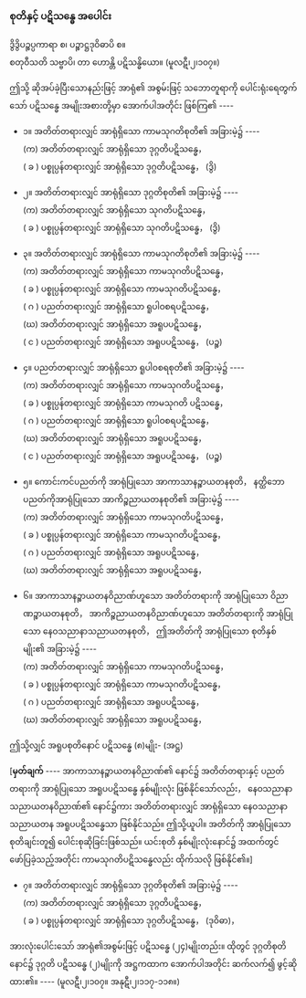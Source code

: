 ### စုတိနှင့် ပဋိသန္ဓေ အပေါင်း

ဒွိဒွိပဉ္စပ္ပကာရာ စ၊ ပဉ္စာဋ္ဌဒုဝိဓာပိ စ။ <br>စတုဝီသတိ သဗ္ဗာပိ၊ တာ ဟောန္တိ ပဋိသန္ဓိယော။ (မူလဋီ၊၂၊၁၀၇။)

ဤသို့ ဆိုအပ်ခဲ့ပြီးသောနည်းဖြင့် အာရုံ၏ အစွမ်းဖြင့် သဘောတူရာကို ပေါင်းရုံးရေတွက်သော် ပဋိသန္ဓေ အမျိုးအစားတို့မှာ အောက်ပါအတိုင်း ဖြစ်ကြ၏ ----

- ၁။ အတိတ်တရားလျှင် အာရုံရှိသော ကာမသုဂတိစုတိ၏ အခြားမဲ့၌ ----
<br>(က) အတိတ်တရားလျှင် အာရုံရှိသော ဒုဂ္ဂတိပဋိသန္ဓေ，
<br>( ခ ) ပစ္စုပ္ပန်တရားလျှင် အာရုံရှိသော ဒုဂ္ဂတိပဋိသန္ဓေ， (ဒွိ)

- ၂။ အတိတ်တရားလျှင် အာရုံရှိသော ဒုဂ္ဂတိစုတိ၏ အခြားမဲ့၌ ----
<br>(က) အတိတ်တရားလျှင် အာရုံရှိသော သုဂတိပဋိသန္ဓေ，
<br>( ခ ) ပစ္စုပ္ပန်တရားလျှင် အာရုံရှိသော သုဂတိပဋိသန္ဓေ， (ဒွိ)

- ၃။ အတိတ်တရားလျှင် အာရုံရှိသော ကာမသုဂတိစုတိ၏ အခြားမဲ့၌ ----
<br>(က) အတိတ်တရားလျှင် အာရုံရှိသော ကာမသုဂတိပဋိသန္ဓေ，
<br>( ခ ) ပစ္စုပ္ပန်တရားလျှင် အာရုံရှိသော ကာမသုဂတိပဋိသန္ဓေ，
<br>( ဂ ) ပညတ်တရားလျှင် အာရုံရှိသော ရူပါဝစရပဋိသန္ဓေ，
<br>(ဃ) အတိတ်တရားလျှင် အာရုံရှိသော အရူပပဋိသန္ဓေ，
<br>( င ) ပညတ်တရားလျှင် အာရုံရှိသော အရူပပဋိသန္ဓေ， (ပဉ္စ)

- ၄။ ပညတ်တရားလျှင် အာရုံရှိသော ရူပါဝစရစုတိ၏ အခြားမဲ့၌ ----
<br>(က) အတိတ်တရားလျှင် အာရုံရှိသော ကာမသုဂတိပဋိသန္ဓေ，
<br>( ခ ) ပစ္စုပ္ပန်တရားလျှင် အာရုံရှိသော ကာမသုဂတိ ပဋိသန္ဓေ，
<br>( ဂ ) ပညတ်တရားလျှင် အာရုံရှိသော ရူပါဝစရပဋိသန္ဓေ，
<br>(ဃ) အတိတ်တရားလျှင် အာရုံရှိသော အရူပပဋိသန္ဓေ，
<br>( င ) ပညတ်တရားလျှင် အာရုံရှိသော အရူပပဋိသန္ဓေ， (ပဉ္စ)

- ၅။ ကောင်းကင်ပညတ်ကို အာရုံပြုသော အာကာသာနဉ္စာယတနစုတိ， နတ္ထိဘောပညတ်ကိုအာရုံပြုသော အာကိဉ္စညာယတနစုတိ၏ အခြားမဲ့၌ ----
<br>(က) အတိတ်တရားလျှင် အာရုံရှိသော ကာမသုဂတိပဋိသန္ဓေ，
<br>( ခ ) ပစ္စုပ္ပန်တရားလျှင် အာရုံရှိသော ကာမသုဂတိပဋိသန္ဓေ，
<br>( ဂ ) ပညတ်တရားလျှင် အာရုံရှိသော အရူပပဋိသန္ဓေ，
<br>(ဃ) အတိတ်တရားလျှင် အာရုံရှိသော အရူပပဋိသန္ဓေ，

- ၆။ အာကာသာနဉ္စာယတနဝိညာဏ်ဟူသော အတိတ်တရားကို အာရုံပြုသော ဝိညာဏဉ္စာယတနစုတိ， အာကိဉ္စညာယတနဝိညာဏ်ဟူသော အတိတ်တရားကို အာရုံပြုသော နေဝသညာနာသညာယတနစုတိ， ဤအတိတ်ကို အာရုံပြုသော စုတိနှစ်မျိုး၏ အခြားမဲ့၌ ----
<br>(က) အတိတ်တရားလျှင် အာရုံရှိသော ကာမသုဂတိပဋိသန္ဓေ，
<br>( ခ ) ပစ္စုပ္ပန်တရားလျှင် အာရုံရှိသော ကာမသုဂတိပဋိသန္ဓေ，
<br>( ဂ ) ပညတ်တရားလျှင် အာရုံရှိသော အရူပပဋိသန္ဓေ，
<br>(ဃ) အတိတ်တရားလျှင် အာရုံရှိသော အရူပပဋိသန္ဓေ，

ဤသို့လျှင် အရူပစုတိနောင် ပဋိသန္ဓေ (၈)မျိုး- (အဋ္ဌ)

[**မှတ်ချက်** ---- အာကာသာနဉ္စာယတနဝိညာဏ်၏ နောင်၌ အတိတ်တရားနှင့် ပညတ်တရားကို အာရုံပြုသော အရူပပဋိသန္ဓေ နှစ်မျိုးလုံး ဖြစ်နိုင်သော်လည်း， နေဝသညာနာသညာယတနဝိညာဏ်၏ နောင်၌ကား အတိတ်တရားလျှင် အာရုံရှိသော နေဝသညာနာသညာယတန အရူပပဋိသန္ဓေသာ ဖြစ်နိုင်သည်။ ဤသို့ယူပါ။ 
အတိတ်ကို အာရုံပြုသော စုတိချင်းတူ၍ ပေါင်းစုဆိုခြင်းဖြစ်သည်။ 
ယင်းစုတိ နှစ်မျိုးလုံးနောင်၌ အထက်တွင် ဖော်ပြခဲ့သည့်အတိုင်း ကာမသုဂတိပဋိသန္ဓေလည်း ထိုက်သလို ဖြစ်နိုင်၏။]

- ၇။ အတိတ်တရားလျှင် အာရုံရှိသော ဒုဂ္ဂတိစုတိ၏ အခြားမဲ့၌ ----
<br>(က) အတိတ်တရားလျှင် အာရုံရှိသော ဒုဂ္ဂတိပဋိသန္ဓေ，
<br>( ခ ) ပစ္စုပ္ပန်တရားလျှင် အာရုံရှိသော ဒုဂ္ဂတိပဋိသန္ဓေ， (ဒုဝိဓာ)，

အားလုံးပေါင်းသော် အာရုံ၏အစွမ်းဖြင့် ပဋိသန္ဓေ (၂၄)မျိုးတည်း။ 
ထိုတွင် ဒုဂ္ဂတိစုတိနောင်၌ ဒုဂ္ဂတိ ပဋိသန္ဓေ (၂)မျိုးကို အဋ္ဌကထာက အောက်ပါအတိုင်း ဆက်လက်၍ ဖွင့်ဆိုထား၏။ ----
(မူလဋီ၊၂၊၁၀၇။ အနုဋီ၊၂၊၁၁၇-၁၁၈။)
